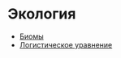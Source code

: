 # Экология

* [Биомы](./Биомы/index.md)
* [Логистическое уравнение](./Логистическое%20уравнение.md)
